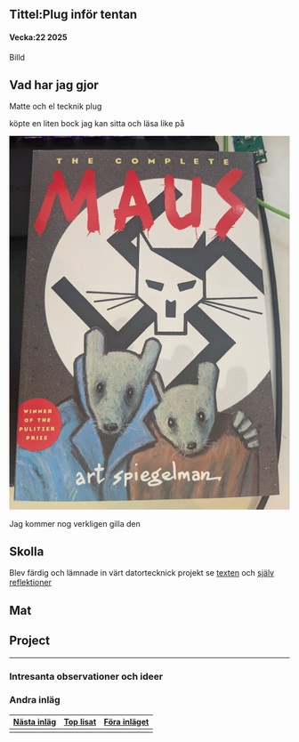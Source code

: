## Tittel:Plug inför tentan

#### Vecka:22 2025

Billd

## Vad har jag gjor

Matte och el tecknik plug

köpte en liten bock jag kan sitta och läsa like på 

![](assets/20250528_182428_image.png)

Jag kommer nog verkligen gilla den



## Skolla

Blev färdig och lämnade in värt datortecknick projekt se [texten](https://caspian.rosengren.nu/blog/22-25/digital_projekt-2.pdf) och [själv reflektioner](https://caspian.rosengren.nu/blog/22-25/självAnalysAvprojektet.pdf)

## Mat

## Project

---

### Intresanta observationer och ideer

### Andra inläg


| [Nästa inläg](https://caspian.rosengren.nu/blog/24-25.html) | [Top lisat](https://caspian.rosengren.nu/blog.html) | [Föra inläget](https://caspian.rosengren.nu/blog/21-25.html) |
| --------------------------------------------------------------- | ----------------------------------------------------- | ---------------------------------------------------------------- |
|                                                               |                                                     |                                                                |
